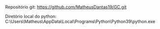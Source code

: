 Repositório git: https://github.com/MatheusDantas19/GC.git

Diretório local do python: C:\Users\Matheus\AppData\Local\Programs\Python\Python39\python.exe